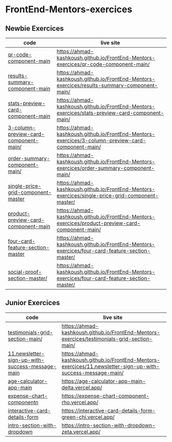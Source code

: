 # FrontEnd-Mentors-exercices

## Newbie Exercices

| code                                                                           | live site                                                                                          |
| ------------------------------------------------------------------------------ | -------------------------------------------------------------------------------------------------- |
| [qr-code-component-main](qr-code-component-main/)                              | https://ahmad-kashkoush.github.io/FrontEnd-Mentors-exercices/qr-code-component-main/               |
| [results-summary-component-main](results-summary-component-main/)              | https://ahmad-kashkoush.github.io/FrontEnd-Mentors-exercices/results-summary-component-main/       |
| [stats-preview-card-component-main](stats-preview-card-component-main/)        | https://ahmad-kashkoush.github.io/FrontEnd-Mentors-exercices/stats-preview-card-component-main/    |
| [3-column-preview-card-component-main/](3-column-preview-card-component-main/) | https://ahmad-kashkoush.github.io/FrontEnd-Mentors-exercices/3-column-preview-card-component-main/ |
| [order-summary-component-main/](order-summary-component-main/)                 | https://ahmad-kashkoush.github.io/FrontEnd-Mentors-exercices/order-summary-component-main/         |
| [single-price-grid-component-master](single-price-grid-component-master/)      | https://ahmad-kashkoush.github.io/FrontEnd-Mentors-exercices/single-price-grid-component-master/   |
| [product-preview-card-component-main](product-preview-card-component-main/)    | https://ahmad-kashkoush.github.io/FrontEnd-Mentors-exercices/product-preview-card-component-main/  |
| [four-card-feature-section-master](four-card-feature-section-master/)          | https://ahmad-kashkoush.github.io/FrontEnd-Mentors-exercices/four-card-feature-section-master/     |
| [social-proof-section-master/](social-proof-section-master/)                   | https://ahmad-kashkoush.github.io/FrontEnd-Mentors-exercices/four-card-feature-section-master/     |

## Junior Exercices

| code                                                                                                | live site                                                                                                     |
| --------------------------------------------------------------------------------------------------- | ------------------------------------------------------------------------------------------------------------- |
| [testimonials-grid-section-main/](testimonials-grid-section-main/)                                  | https://ahmad-kashkoush.github.io/FrontEnd-Mentors-exercices/testimonials-grid-section-main/                  |
| [11.newsletter-sign-up-with-success-message-main](11.newsletter-sign-up-with-success-message-main/) | https://ahmad-kashkoush.github.io/FrontEnd-Mentors-exercices/11.newsletter-sign-up-with-success-message-main/ |
| [age-calculator-app-main](https://github.com/ahmad-kashkoush/age-calculator-app-main)               | https://age-calculator-app-main-delta.vercel.app/                                                             |
| [expense-chart-componentn](https://github.com/ahmad-kashkoush/expense-chart-component)              | https://expense-chart-component-rho.vercel.app/                                                               |
| [interactive-card-details-form](https://github.com/ahmad-kashkoush/interactive-card-details-form)   | https://interactive-card-details-form-green-chi.vercel.app/                                                   |
| [intro-section-with-dropdown](https://github.com/ahmad-kashkoush/intro-section-with-dropdown)       | https://intro-section-with-dropdown-zeta.vercel.app/                                                          |
